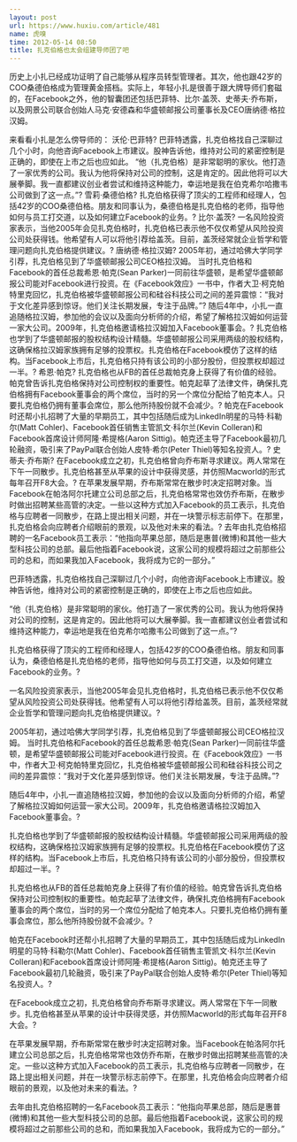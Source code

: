 ```yaml
---
layout: post
url: https://www.huxiu.com/article/481
name: 虎嗅
time: 2012-05-14 08:50
title: 扎克伯格也太会组建导师团了吧
---
```

历史上小扎已经成功证明了自己能够从程序员转型管理者。其次，他也跟42岁的COO桑德伯格成为管理黄金搭档。实际上，年轻小扎是很善于跟大牌导师们套磁的，在Facebook之外，他的智囊团还包括巴菲特、比尔·盖茨、史蒂夫·乔布斯，以及网景公司联合创始人马克·安德森和华盛顿邮报公司董事长及CEO唐纳德·格拉汉姆。

来看看小扎是怎么傍导师的： 沃伦·巴菲特? 巴菲特透露，扎克伯格找自己深聊过几个小时，向他咨询Facebook上市建议。股神告诉他，维持对公司的紧密控制是正确的，即使在上市之后也应如此。 “他（扎克伯格）是非常聪明的家伙。他打造了一家优秀的公司。我认为他将保持对公司的控制，这是肯定的。因此他将可以大展拳脚。我一直都建议创业者尝试和维持这种能力，幸运地是我在伯克希尔哈撒韦公司做到了这一点。”? 雪莉·桑德伯格? 扎克伯格获得了顶尖的工程师和经理人，包括42岁的COO桑德伯格。朋友和同事认为，桑德伯格是扎克伯格的老师，指导他如何与员工打交道，以及如何建立Facebook的业务。? 比尔·盖茨? 一名风险投资家表示，当他2005年会见扎克伯格时，扎克伯格已表示他不仅仅希望从风险投资公司处获得钱。他希望有人可以将他引荐给盖茨。目前，盖茨经常就企业哲学和管理问题向扎克伯格提供建议。? 唐纳德·格拉汉姆? 2005年初，通过哈佛大学同学引荐，扎克伯格见到了华盛顿邮报公司CEO格拉汉姆。 当时扎克伯格和Facebook的首任总裁希恩·帕克(Sean Parker)一同前往华盛顿，是希望华盛顿邮报公司能对Facebook进行投资。在《Facebook效应》一书中，作者大卫·柯克帕特里克回忆，扎克伯格被华盛顿邮报公司和硅谷科技公司之间的差异震惊：“我对于文化差异感到惊讶。他们关注长期发展，专注于品牌。”? 随后4年中，小扎一直追随格拉汉姆，参加他的会议以及面向分析师的介绍，希望了解格拉汉姆如何运营一家大公司。2009年，扎克伯格邀请格拉汉姆加入Facebook董事会。? 扎克伯格也学到了华盛顿邮报的股权结构设计精髓。华盛顿邮报公司采用两级的股权结构，这确保格拉汉姆家族拥有足够的投票权。扎克伯格在Facebook模仿了这样的结构。当Facebook上市后，扎克伯格只持有该公司的小部分股份，但投票权却超过一半。? 希恩·帕克? 扎克伯格也从FB的首任总裁帕克身上获得了有价值的经验。帕克曾告诉扎克伯格保持对公司控制权的重要性。帕克起草了法律文件，确保扎克伯格拥有Facebook董事会的两个席位，当时的另一个席位分配给了帕克本人。只要扎克伯格仍拥有董事会席位，那么他所持股份就不会减少。? 帕克在Facebook时还帮小扎招聘了大量的早期员工，其中包括随后成为LinkedIn明星的马特·科勒尔(Matt Cohler)、Facebook首任销售主管凯文·科尔兰(Kevin Colleran)和Facebook首席设计师阿隆·希提格(Aaron Sittig)。帕克还主导了Facebook最初几轮融资，吸引来了PayPal联合创始人皮特·希尔(Peter Thiel)等知名投资人。? 史蒂夫·乔布斯? 在Facebook成立之初，扎克伯格曾向乔布斯寻求建议。两人常常在下午一同散步。扎克伯格甚至从苹果的设计中获得灵感，并仿照Macworld的形式每年召开F8大会。? 在苹果发展早期，乔布斯常常在散步时决定招聘对象。当Facebook在帕洛阿尔托建立公司总部之后，扎克伯格常常也效仿乔布斯，在散步时做出招聘某些高管的决定。一些以这种方式加入Facebook的员工表示，扎克伯格与应聘者一同散步，在路上提出相关问题，并在一块警示标志前停下。在那里，扎克伯格会向应聘者介绍眼前的景观，以及他对未来的看法。? 去年由扎克伯格招聘的一名Facebook员工表示：“他指向苹果总部，随后是惠普(微博)和其他一些大型科技公司的总部。最后他指着Facebook说，这家公司的规模将超过之前那些公司的总和，而如果我加入Facebook，我将成为它的一部分。”

巴菲特透露，扎克伯格找自己深聊过几个小时，向他咨询Facebook上市建议。股神告诉他，维持对公司的紧密控制是正确的，即使在上市之后也应如此。

“他（扎克伯格）是非常聪明的家伙。他打造了一家优秀的公司。我认为他将保持对公司的控制，这是肯定的。因此他将可以大展拳脚。我一直都建议创业者尝试和维持这种能力，幸运地是我在伯克希尔哈撒韦公司做到了这一点。”?

扎克伯格获得了顶尖的工程师和经理人，包括42岁的COO桑德伯格。朋友和同事认为，桑德伯格是扎克伯格的老师，指导他如何与员工打交道，以及如何建立Facebook的业务。?

一名风险投资家表示，当他2005年会见扎克伯格时，扎克伯格已表示他不仅仅希望从风险投资公司处获得钱。他希望有人可以将他引荐给盖茨。目前，盖茨经常就企业哲学和管理问题向扎克伯格提供建议。?

2005年初，通过哈佛大学同学引荐，扎克伯格见到了华盛顿邮报公司CEO格拉汉姆。 当时扎克伯格和Facebook的首任总裁希恩·帕克(Sean Parker)一同前往华盛顿，是希望华盛顿邮报公司能对Facebook进行投资。在《Facebook效应》一书中，作者大卫·柯克帕特里克回忆，扎克伯格被华盛顿邮报公司和硅谷科技公司之间的差异震惊：“我对于文化差异感到惊讶。他们关注长期发展，专注于品牌。”?

随后4年中，小扎一直追随格拉汉姆，参加他的会议以及面向分析师的介绍，希望了解格拉汉姆如何运营一家大公司。2009年，扎克伯格邀请格拉汉姆加入Facebook董事会。?

扎克伯格也学到了华盛顿邮报的股权结构设计精髓。华盛顿邮报公司采用两级的股权结构，这确保格拉汉姆家族拥有足够的投票权。扎克伯格在Facebook模仿了这样的结构。当Facebook上市后，扎克伯格只持有该公司的小部分股份，但投票权却超过一半。?

扎克伯格也从FB的首任总裁帕克身上获得了有价值的经验。帕克曾告诉扎克伯格保持对公司控制权的重要性。帕克起草了法律文件，确保扎克伯格拥有Facebook董事会的两个席位，当时的另一个席位分配给了帕克本人。只要扎克伯格仍拥有董事会席位，那么他所持股份就不会减少。?

帕克在Facebook时还帮小扎招聘了大量的早期员工，其中包括随后成为LinkedIn明星的马特·科勒尔(Matt Cohler)、Facebook首任销售主管凯文·科尔兰(Kevin Colleran)和Facebook首席设计师阿隆·希提格(Aaron Sittig)。帕克还主导了Facebook最初几轮融资，吸引来了PayPal联合创始人皮特·希尔(Peter Thiel)等知名投资人。?

在Facebook成立之初，扎克伯格曾向乔布斯寻求建议。两人常常在下午一同散步。扎克伯格甚至从苹果的设计中获得灵感，并仿照Macworld的形式每年召开F8大会。?

在苹果发展早期，乔布斯常常在散步时决定招聘对象。当Facebook在帕洛阿尔托建立公司总部之后，扎克伯格常常也效仿乔布斯，在散步时做出招聘某些高管的决定。一些以这种方式加入Facebook的员工表示，扎克伯格与应聘者一同散步，在路上提出相关问题，并在一块警示标志前停下。在那里，扎克伯格会向应聘者介绍眼前的景观，以及他对未来的看法。?

去年由扎克伯格招聘的一名Facebook员工表示：“他指向苹果总部，随后是惠普(微博)和其他一些大型科技公司的总部。最后他指着Facebook说，这家公司的规模将超过之前那些公司的总和，而如果我加入Facebook，我将成为它的一部分。”

